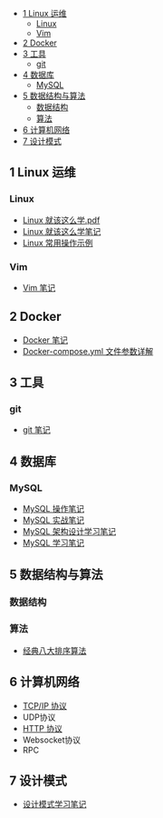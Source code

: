 - [1 Linux 运维](#1-linux-运维)
  - [Linux](#linux)
  - [Vim](#vim)
- [2 Docker](#2-docker)
- [3 工具](#3-工具)
  - [git](#git)
- [4 数据库](#4-数据库)
  - [MySQL](#mysql)
- [5 数据结构与算法](#5-数据结构与算法)
  - [数据结构](#数据结构)
  - [算法](#算法)
- [6 计算机网络](#6-计算机网络)
- [7 设计模式](#7-设计模式)


## 1 Linux 运维
### Linux

- [Linux 就该这么学.pdf](https://github.com/Corner430/study-notes/blob/main/Linux运维/Linux就该这么学.pdf)
- [Linux 就该这么学笔记](https://github.com/Corner430/study-notes/blob/main/Linux运维/Linux就该这么学笔记.md)
- [Linux 常用操作示例](https://github.com/Corner430/study-notes/blob/main/Linux运维/Linux常用操作示例.md)

### Vim

- [Vim 笔记](https://github.com/Corner430/study-notes/blob/main/Linux运维/vim笔记.md)


## 2 Docker

- [Docker 笔记](https://github.com/Corner430/study-notes/blob/master/docker/Docker笔记.md)
- [Docker-compose.yml 文件参数详解](https://github.com/Corner430/study-notes/blob/master/docker/Docker-compose.yml文件参数详解.md)


## 3 工具

### git

- [git 笔记](https://github.com/Corner430/study-notes/blob/master/工具/git/git笔记.md)


## 4 数据库

### MySQL

- [MySQL 操作笔记](https://github.com/Corner430/study-notes/blob/master/数据库/MySQL/Mysql操作笔记.md)
- [MySQL 实战笔记](https://github.com/Corner430/study-notes/blob/master/数据库/MySQL/Mysql实战笔记.md)
- [MySQL 架构设计学习笔记](https://github.com/Corner430/study-notes/blob/master/数据库/MySQL/Mysql架构设计学习笔记.md)
- [MySQL 学习笔记](https://github.com/Corner430/study-notes/blob/master/数据库/MySQL/Mysql学习笔记.md)

## 5 数据结构与算法

### 数据结构

### 算法

- [经典八大排序算法](https://github.com/Corner430/study-notes/blob/master/数据结构与算法/算法/经典八大排序算法.md)

## 6 计算机网络

- [TCP/IP 协议](https://github.com/Corner430/study-notes/blob/master/计算机网络/TCPIP协议/TCPIP协议.md)
- UDP协议
- [HTTP 协议](https://github.com/Corner430/study-notes/blob/master/计算机网络/HTTP协议/HTTP协议.md)
- Websocket协议
- RPC

## 7 设计模式

- [设计模式学习笔记](https://github.com/Corner430/study-notes/blob/master/设计模式/设计模式学习笔记.md)

